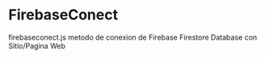 # FirebaseConect
firebaseconect.js metodo de conexion de Firebase Firestore Database con Sitio/Pagina Web
